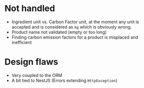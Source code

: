 # Not handled

* Ingredient unit vs. Carbon Factor unit, at the moment any unit is accepted and
  is considered as `kg` which is obviously wrong.
* Product name not validated (empty or too long)
* Finding carbon emission factors for a product is misplaced and inefficient

# Design flaws

* Very coupled to the ORM
* A bit tied to NestJS (Errors extending `HttpException`)
